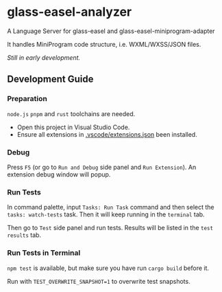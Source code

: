 # glass-easel-analyzer

A Language Server for glass-easel and glass-easel-miniprogram-adapter

It handles MiniProgram code structure, i.e. WXML/WXSS/JSON files.

*Still in early development.*


## Development Guide

### Preparation

`node.js` `pnpm` and `rust` toolchains are needed.

* Open this project in Visual Studio Code.
* Ensure all extensions in [.vscode/extensions.json](.vscode/extensions.json) been installed.

### Debug

Press `F5` (or go to `Run and Debug` side panel and `Run Extension`). An extension debug window will popup.

### Run Tests

In command palette, input `Tasks: Run Task` command and then select the `tasks: watch-tests` task. Then it will keep running in the `terminal` tab.

Then go to `Test` side panel and run tests. Results will be listed in the `test results` tab.

### Run Tests in Terminal

`npm test` is available, but make sure you have run `cargo build` before it.

Run with `TEST_OVERWRITE_SNAPSHOT=1` to overwrite test snapshots.
